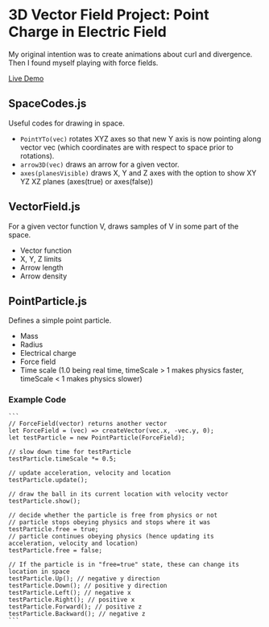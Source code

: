 # 3D Vector Field Project: Point Charge in Electric Field

My original intention was to create animations about curl and divergence. Then I found myself playing with force fields.

[Live Demo](https://alpersunter.github.io/VectorField/)

  ## SpaceCodes.js
  Useful codes for drawing in space.
   - `PointYTo(vec)` rotates XYZ axes so that new Y axis is now pointing along vector vec (which coordinates are with respect to space prior to rotations).
   - `arrow3D(vec)` draws an arrow for a given vector.
   - `axes(planesVisible)` draws X, Y and Z axes with the option to show XY YZ XZ planes (axes(true) or axes(false))
   
  ## VectorField.js
  For a given vector function V, draws samples of V in some part of the space.
   - Vector function
   - X, Y, Z limits
   - Arrow length
   - Arrow density
   
  ## PointParticle.js
  Defines a simple point particle.
   - Mass
   - Radius
   - Electrical charge
   - Force field
   - Time scale (1.0 being real time, timeScale > 1 makes physics faster, timeScale < 1 makes physics slower)
    
   ### Example Code
    
    ```
    // ForceField(vector) returns another vector
    let ForceField = (vec) => createVector(vec.x, -vec.y, 0);
    let testParticle = new PointParticle(ForceField);
    
    // slow down time for testParticle
    testParticle.timeScale *= 0.5;
    
    // update acceleration, velocity and location
    testParticle.update();
    
    // draw the ball in its current location with velocity vector
    testParticle.show();
    
    // decide whether the particle is free from physics or not
    // particle stops obeying physics and stops where it was
    testParticle.free = true;
    // particle continues obeying physics (hence updating its acceleration, velocity and location)
    testParticle.free = false;
    
    // If the particle is in "free=true" state, these can change its location in space
    testParticle.Up(); // negative y direction
    testParticle.Down(); // positive y direction
    testParticle.Left(); // negative x
    testParticle.Right(); // positive x
    testParticle.Forward(); // positive z
    testParticle.Backward(); // negative z
    ```




    
